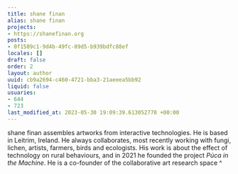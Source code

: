 ```yaml
---
title: shane finan
alias: shane finan
projects:
- https://shanefinan.org
posts:
- 0f1589c1-9d4b-49fc-89d5-b939bdfc88ef
locales: []
draft: false
order: 2
layout: author
uuid: cb9a2694-c460-4721-bba3-21aeeea5bb92
liquid: false
usuaries:
- 644
- 723
last_modified_at: 2023-05-30 19:09:39.613052778 +00:00
---
```


<p style="text-align:start">shane finan assembles artworks from interactive technologies. He is based in Leitrim, Ireland. He always collaborates, most recently working with fungi, lichen, artists, farmers, birds and ecologists. His work is about the effect of technology on rural behaviours, and in 2021 he founded the project <em>Púca in the Machine</em>. He is a co-founder of the collaborative art research space ^</p>